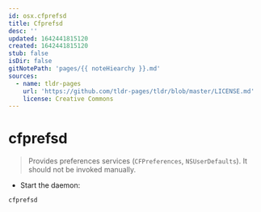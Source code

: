 ```yaml
---
id: osx.cfprefsd
title: Cfprefsd
desc: ''
updated: 1642441815120
created: 1642441815120
stub: false
isDir: false
gitNotePath: 'pages/{{ noteHiearchy }}.md'
sources:
  - name: tldr-pages
    url: 'https://github.com/tldr-pages/tldr/blob/master/LICENSE.md'
    license: Creative Commons
---
```

# cfprefsd

> Provides preferences services (`CFPreferences`, `NSUserDefaults`).
> It should not be invoked manually.

- Start the daemon:

`cfprefsd`

